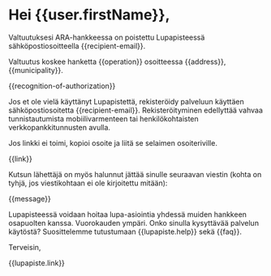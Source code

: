 # Hei {{user.firstName}},

Valtuutuksesi ARA-hankkeessa on poistettu
Lupapisteessä sähköpostiosoitteella
{{recipient-email}}. 

Valtuutus koskee hanketta {{operation}} osoitteessa {{address}},
{{municipality}}.

{{recognition-of-authorization}}

Jos et ole vielä käyttänyt Lupapistettä, rekisteröidy palveluun käyttäen sähköpostiosoitetta
{{recipient-email}}. Rekisteröityminen edellyttää vahvaa tunnistautumista
mobiilivarmenteen tai henkilökohtaisten verkkopankkitunnusten avulla.

Jos linkki ei toimi, kopioi osoite ja liitä se selaimen osoiteriville.

{{link}}
 
Kutsun lähettäjä on myös halunnut jättää sinulle seuraavan viestin (kohta on tyhjä, jos viestikohtaan ei ole kirjoitettu mitään):

{{message}}

Lupapisteessä voidaan hoitaa lupa-asiointia yhdessä muiden hankkeen osapuolten kanssa. Vuorokauden ympäri. Onko sinulla kysyttävää palvelun käytöstä? Suosittelemme tutustumaan {{lupapiste.help}} sekä {{faq}}.

Terveisin,

{{lupapiste.link}}
